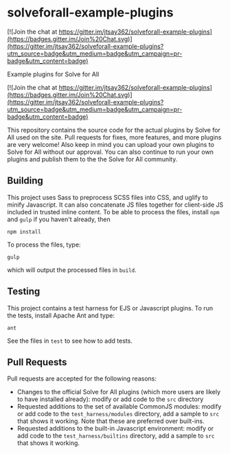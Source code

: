 solveforall-example-plugins
===========================

[![Join the chat at https://gitter.im/jtsay362/solveforall-example-plugins](https://badges.gitter.im/Join%20Chat.svg)](https://gitter.im/jtsay362/solveforall-example-plugins?utm_source=badge&utm_medium=badge&utm_campaign=pr-badge&utm_content=badge)

Example plugins for Solve for All

[![Join the chat at https://gitter.im/jtsay362/solveforall-example-plugins](https://badges.gitter.im/Join%20Chat.svg)](https://gitter.im/jtsay362/solveforall-example-plugins?utm_source=badge&utm_medium=badge&utm_campaign=pr-badge&utm_content=badge)

This repository contains the source code for the actual plugins by Solve for All used on the site. Pull requests for fixes, more features, and more plugins are very welcome! Also keep in mind you can upload your own plugins to Solve for All without our approval. You can also continue to run your own plugins and publish them to the the Solve for All community. 

## Building

This project uses Sass to preprocess SCSS files into CSS, and uglify to minify Javascript. It can also concatenate
JS files together for client-side JS included in trusted inline content. To be able to process the files, install `npm` and `gulp` if you haven't already, then

    npm install

To process the files, type:

    gulp
    
which will output the processed files in `build`.    

## Testing

This project contains a test harness for EJS or Javascript plugins. To run the tests, install Apache Ant and type:

    ant

See the files in `test` to see how to add tests.

## Pull Requests

Pull requests are accepted for the following reasons:

* Changes to the official Solve for All plugins (which more users are likely to have installed already): modify or add code to the `src` directory
* Requested additions to the set of available CommonJS modules: modify or add code to the `test_harness/modules` directory, add a sample to `src` that shows it working. Note that these are preferred over built-ins.
* Requested additions to the built-in Javascript environment: modify or add code to the `test_harness/builtins` directory, add a sample to `src` that shows it working.
 

